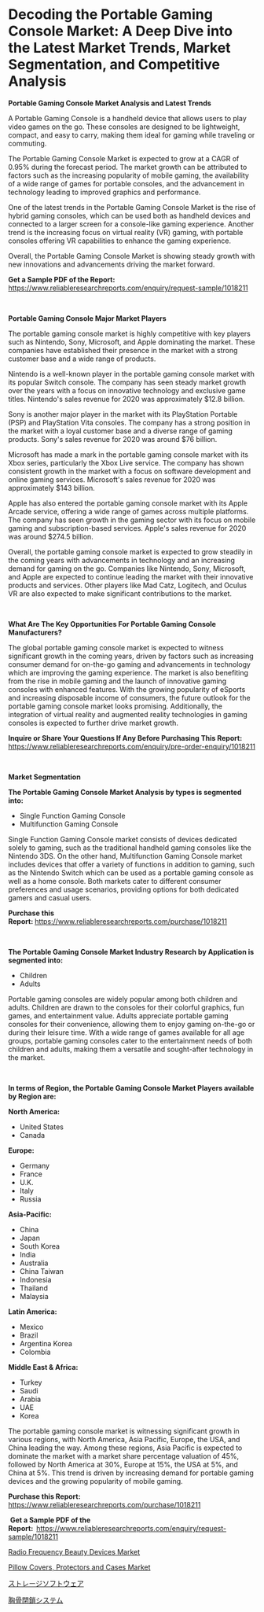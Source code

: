 <p><h1>Decoding the Portable Gaming Console Market: A Deep Dive into the Latest Market Trends, Market Segmentation, and Competitive Analysis</h1></p><p><strong>Portable Gaming Console Market Analysis and Latest Trends</strong></p>
<p><p>A Portable Gaming Console is a handheld device that allows users to play video games on the go. These consoles are designed to be lightweight, compact, and easy to carry, making them ideal for gaming while traveling or commuting.</p><p>The Portable Gaming Console Market is expected to grow at a CAGR of 0.95% during the forecast period. The market growth can be attributed to factors such as the increasing popularity of mobile gaming, the availability of a wide range of games for portable consoles, and the advancement in technology leading to improved graphics and performance.</p><p>One of the latest trends in the Portable Gaming Console Market is the rise of hybrid gaming consoles, which can be used both as handheld devices and connected to a larger screen for a console-like gaming experience. Another trend is the increasing focus on virtual reality (VR) gaming, with portable consoles offering VR capabilities to enhance the gaming experience.</p><p>Overall, the Portable Gaming Console Market is showing steady growth with new innovations and advancements driving the market forward.</p></p>
<p><strong>Get a Sample PDF of the Report:&nbsp;</strong> <a href="https://www.reliableresearchreports.com/enquiry/request-sample/1018211">https://www.reliableresearchreports.com/enquiry/request-sample/1018211</a></p>
<p>&nbsp;</p>
<p><strong>Portable Gaming Console Major Market Players</strong></p>
<p><p>The portable gaming console market is highly competitive with key players such as Nintendo, Sony, Microsoft, and Apple dominating the market. These companies have established their presence in the market with a strong customer base and a wide range of products.</p><p>Nintendo is a well-known player in the portable gaming console market with its popular Switch console. The company has seen steady market growth over the years with a focus on innovative technology and exclusive game titles. Nintendo's sales revenue for 2020 was approximately $12.8 billion.</p><p>Sony is another major player in the market with its PlayStation Portable (PSP) and PlayStation Vita consoles. The company has a strong position in the market with a loyal customer base and a diverse range of gaming products. Sony's sales revenue for 2020 was around $76 billion.</p><p>Microsoft has made a mark in the portable gaming console market with its Xbox series, particularly the Xbox Live service. The company has shown consistent growth in the market with a focus on software development and online gaming services. Microsoft's sales revenue for 2020 was approximately $143 billion.</p><p>Apple has also entered the portable gaming console market with its Apple Arcade service, offering a wide range of games across multiple platforms. The company has seen growth in the gaming sector with its focus on mobile gaming and subscription-based services. Apple's sales revenue for 2020 was around $274.5 billion.</p><p>Overall, the portable gaming console market is expected to grow steadily in the coming years with advancements in technology and an increasing demand for gaming on the go. Companies like Nintendo, Sony, Microsoft, and Apple are expected to continue leading the market with their innovative products and services. Other players like Mad Catz, Logitech, and Oculus VR are also expected to make significant contributions to the market.</p></p>
<p>&nbsp;</p>
<p><strong>What Are The Key Opportunities For Portable Gaming Console Manufacturers?</strong></p>
<p><p>The global portable gaming console market is expected to witness significant growth in the coming years, driven by factors such as increasing consumer demand for on-the-go gaming and advancements in technology which are improving the gaming experience. The market is also benefiting from the rise in mobile gaming and the launch of innovative gaming consoles with enhanced features. With the growing popularity of eSports and increasing disposable income of consumers, the future outlook for the portable gaming console market looks promising. Additionally, the integration of virtual reality and augmented reality technologies in gaming consoles is expected to further drive market growth.</p></p>
<p><strong>Inquire or Share Your Questions If Any Before Purchasing This Report:</strong> <a href="https://www.reliableresearchreports.com/enquiry/pre-order-enquiry/1018211">https://www.reliableresearchreports.com/enquiry/pre-order-enquiry/1018211</a></p>
<p>&nbsp;</p>
<p><strong>Market Segmentation</strong></p>
<p><strong>The Portable Gaming Console Market Analysis by types is segmented into:</strong></p>
<p><ul><li>Single Function Gaming Console</li><li>Multifunction Gaming Console</li></ul></p>
<p><p>Single Function Gaming Console market consists of devices dedicated solely to gaming, such as the traditional handheld gaming consoles like the Nintendo 3DS. On the other hand, Multifunction Gaming Console market includes devices that offer a variety of functions in addition to gaming, such as the Nintendo Switch which can be used as a portable gaming console as well as a home console. Both markets cater to different consumer preferences and usage scenarios, providing options for both dedicated gamers and casual users.</p></p>
<p><strong>Purchase this Report:&nbsp;</strong><a href="https://www.reliableresearchreports.com/purchase/1018211">https://www.reliableresearchreports.com/purchase/1018211</a></p>
<p>&nbsp;</p>
<p><strong>The Portable Gaming Console Market Industry Research by Application is segmented into:</strong></p>
<p><ul><li>Children</li><li>Adults</li></ul></p>
<p><p>Portable gaming consoles are widely popular among both children and adults. Children are drawn to the consoles for their colorful graphics, fun games, and entertainment value. Adults appreciate portable gaming consoles for their convenience, allowing them to enjoy gaming on-the-go or during their leisure time. With a wide range of games available for all age groups, portable gaming consoles cater to the entertainment needs of both children and adults, making them a versatile and sought-after technology in the market.</p></p>
<p>&nbsp;</p>
<p><strong>In terms of Region, the Portable Gaming Console Market Players available by Region are:</strong></p>
<p>
    <p> <strong> North America: </strong>
        <ul>
            <li>United States</li>
            <li>Canada</li>
        </ul>
        </p> 
    <p> <strong> Europe: </strong>
        <ul>
            <li>Germany</li>
            <li>France</li>
            <li>U.K.</li>
            <li>Italy</li>
            <li>Russia</li>
        </ul>
        </p> 
    <p> <strong> Asia-Pacific: </strong>
        <ul>
            <li>China</li>
            <li>Japan</li>
            <li>South Korea</li>
            <li>India</li>
            <li>Australia</li>
            <li>China Taiwan</li>
            <li>Indonesia</li>
            <li>Thailand</li>
            <li>Malaysia</li>
        </ul>
        </p> 
    <p> <strong> Latin America: </strong>
        <ul>
            <li>Mexico</li>
            <li>Brazil</li>
            <li>Argentina Korea</li>
            <li>Colombia</li>
        </ul>
        </p> 
    <p> <strong> Middle East & Africa: </strong>
        <ul>
            <li>Turkey</li>
            <li>Saudi</li>
            <li>Arabia</li>
            <li>UAE</li>
            <li>Korea</li>
        </ul>
    </p>
    </p>
<p><p>The portable gaming console market is witnessing significant growth in various regions, with North America, Asia Pacific, Europe, the USA, and China leading the way. Among these regions, Asia Pacific is expected to dominate the market with a market share percentage valuation of 45%, followed by North America at 30%, Europe at 15%, the USA at 5%, and China at 5%. This trend is driven by increasing demand for portable gaming devices and the growing popularity of mobile gaming.</p></p>
<p><strong>Purchase this Report: </strong><a href="https://www.reliableresearchreports.com/purchase/1018211">https://www.reliableresearchreports.com/purchase/1018211</a></p>
<p>&nbsp;<strong>Get a Sample PDF of the Report:&nbsp;&nbsp;</strong><a href="https://www.reliableresearchreports.com/enquiry/request-sample/1018211">https://www.reliableresearchreports.com/enquiry/request-sample/1018211</a></p>
<p><strong></strong></p>
<p><p><a href="https://github.com/juniordelafrance/Market-Research-Report-List-2/blob/main/radio-frequency-beauty-devices-market.md">Radio Frequency Beauty Devices Market</a></p><p><a href="https://github.com/jaidynmorantestelletmjzya/Market-Research-Report-List-2/blob/main/pillow-covers-protectors-and-cases-market.md">Pillow Covers, Protectors and Cases Market</a></p><p><a href="https://github.com/xtkhtofdt934839/Market-Research-Report-List-1/blob/main/89232868206.md">ストレージソフトウェア</a></p><p><a href="https://github.com/KaydenJohns1964/Market-Research-Report-List-1/blob/main/57963648205.md">胸骨閉鎖システム</a></p></p>